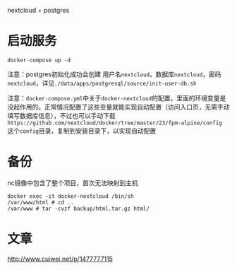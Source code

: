 nextcloud + postgres
# 启动服务
```
docker-compose up -d
```

注意：postgres初始化成功会创建 用户名`nextcloud`，数据库`nextcloud`，密码`nextcloud`，详见`./data/apps/postgresql/source/init-user-db.sh`

注意：`docker-compose.yml`中关于`docker-nextcloud`的配置，里面的环境变量是没起作用的。正常情况配置了这些变量就能实现自动配置（访问入口页，无需手动填写数据库信息），不过也可以手动下载`https://github.com/nextcloud/docker/tree/master/23/fpm-alpine/config` 这个`config`目录，复制到安装目录下，以实现自动配置

# 备份
nc镜像中包含了整个项目，首次无法映射到主机
```
docker exec -it docker-nextcloud /bin/sh
/var/www/html # cd ..
/var/www # tar -cvzf backup/html.tar.gz html/
```
# 文章
http://www.cuiwei.net/p/1477777115
